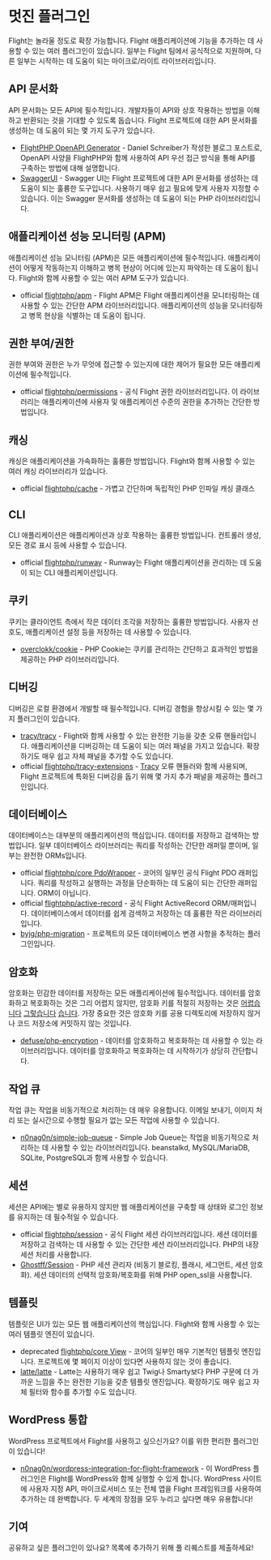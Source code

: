 # 멋진 플러그인

Flight는 놀라울 정도로 확장 가능합니다. Flight 애플리케이션에 기능을 추가하는 데 사용할 수 있는 여러 플러그인이 있습니다. 일부는 Flight 팀에서 공식적으로 지원하며, 다른 일부는 시작하는 데 도움이 되는 마이크로/라이트 라이브러리입니다.

## API 문서화

API 문서화는 모든 API에 필수적입니다. 개발자들이 API와 상호 작용하는 방법을 이해하고 반환되는 것을 기대할 수 있도록 돕습니다. Flight 프로젝트에 대한 API 문서화를 생성하는 데 도움이 되는 몇 가지 도구가 있습니다.

- [FlightPHP OpenAPI Generator](https://dev.to/danielsc/define-generate-and-implement-an-api-first-approach-with-openapi-generator-and-flightphp-1fb3) - Daniel Schreiber가 작성한 블로그 포스트로, OpenAPI 사양을 FlightPHP와 함께 사용하여 API 우선 접근 방식을 통해 API를 구축하는 방법에 대해 설명합니다.
- [SwaggerUI](https://github.com/zircote/swagger-php) - Swagger UI는 Flight 프로젝트에 대한 API 문서화를 생성하는 데 도움이 되는 훌륭한 도구입니다. 사용하기 매우 쉽고 필요에 맞게 사용자 지정할 수 있습니다. 이는 Swagger 문서화를 생성하는 데 도움이 되는 PHP 라이브러리입니다.

## 애플리케이션 성능 모니터링 (APM)

애플리케이션 성능 모니터링 (APM)은 모든 애플리케이션에 필수적입니다. 애플리케이션이 어떻게 작동하는지 이해하고 병목 현상이 어디에 있는지 파악하는 데 도움이 됩니다. Flight와 함께 사용할 수 있는 여러 APM 도구가 있습니다.
- <span class="badge bg-primary">official</span> [flightphp/apm](/awesome-plugins/apm) - Flight APM은 Flight 애플리케이션을 모니터링하는 데 사용할 수 있는 간단한 APM 라이브러리입니다. 애플리케이션의 성능을 모니터링하고 병목 현상을 식별하는 데 도움이 됩니다.

## 권한 부여/권한

권한 부여와 권한은 누가 무엇에 접근할 수 있는지에 대한 제어가 필요한 모든 애플리케이션에 필수적입니다.

- <span class="badge bg-primary">official</span> [flightphp/permissions](/awesome-plugins/permissions) - 공식 Flight 권한 라이브러리입니다. 이 라이브러리는 애플리케이션에 사용자 및 애플리케이션 수준의 권한을 추가하는 간단한 방법입니다. 

## 캐싱

캐싱은 애플리케이션을 가속화하는 훌륭한 방법입니다. Flight와 함께 사용할 수 있는 여러 캐싱 라이브러리가 있습니다.

- <span class="badge bg-primary">official</span> [flightphp/cache](/awesome-plugins/php-file-cache) - 가볍고 간단하며 독립적인 PHP 인파일 캐싱 클래스

## CLI

CLI 애플리케이션은 애플리케이션과 상호 작용하는 훌륭한 방법입니다. 컨트롤러 생성, 모든 경로 표시 등에 사용할 수 있습니다.

- <span class="badge bg-primary">official</span> [flightphp/runway](/awesome-plugins/runway) - Runway는 Flight 애플리케이션을 관리하는 데 도움이 되는 CLI 애플리케이션입니다.

## 쿠키

쿠키는 클라이언트 측에서 작은 데이터 조각을 저장하는 훌륭한 방법입니다. 사용자 선호도, 애플리케이션 설정 등을 저장하는 데 사용할 수 있습니다.

- [overclokk/cookie](/awesome-plugins/php-cookie) - PHP Cookie는 쿠키를 관리하는 간단하고 효과적인 방법을 제공하는 PHP 라이브러리입니다.

## 디버깅

디버깅은 로컬 환경에서 개발할 때 필수적입니다. 디버깅 경험을 향상시킬 수 있는 몇 가지 플러그인이 있습니다.

- [tracy/tracy](/awesome-plugins/tracy) - Flight와 함께 사용할 수 있는 완전한 기능을 갖춘 오류 핸들러입니다. 애플리케이션을 디버깅하는 데 도움이 되는 여러 패널을 가지고 있습니다. 확장하기도 매우 쉽고 자체 패널을 추가할 수도 있습니다.
- <span class="badge bg-primary">official</span> [flightphp/tracy-extensions](/awesome-plugins/tracy-extensions) - [Tracy](/awesome-plugins/tracy) 오류 핸들러와 함께 사용되며, Flight 프로젝트에 특화된 디버깅을 돕기 위해 몇 가지 추가 패널을 제공하는 플러그인입니다.

## 데이터베이스

데이터베이스는 대부분의 애플리케이션의 핵심입니다. 데이터를 저장하고 검색하는 방법입니다. 일부 데이터베이스 라이브러리는 쿼리를 작성하는 간단한 래퍼일 뿐이며, 일부는 완전한 ORMs입니다.

- <span class="badge bg-primary">official</span> [flightphp/core PdoWrapper](/learn/pdo-wrapper) - 코어의 일부인 공식 Flight PDO 래퍼입니다. 쿼리를 작성하고 실행하는 과정을 단순화하는 데 도움이 되는 간단한 래퍼입니다. ORM이 아닙니다.
- <span class="badge bg-primary">official</span> [flightphp/active-record](/awesome-plugins/active-record) - 공식 Flight ActiveRecord ORM/매퍼입니다. 데이터베이스에서 데이터를 쉽게 검색하고 저장하는 데 훌륭한 작은 라이브러리입니다.
- [byjg/php-migration](/awesome-plugins/migrations) - 프로젝트의 모든 데이터베이스 변경 사항을 추적하는 플러그인입니다.

## 암호화

암호화는 민감한 데이터를 저장하는 모든 애플리케이션에 필수적입니다. 데이터를 암호화하고 복호화하는 것은 그리 어렵지 않지만, 암호화 키를 적절히 저장하는 것은 [어렵습니다](https://stackoverflow.com/questions/6767839/where-should-i-store-an-encryption-key-for-php#:~:text=Write%20a%20php%20config%20file%20and%20store%20it,folder%20is%20not%20accessible%20to%20the%20end%20user.) [그렇습니다](https://www.reddit.com/r/PHP/comments/luqsn/the_encryption_key_where_do_you_store_it/) [습니다](https://security.stackexchange.com/questions/48047/location-to-store-an-encryption-key). 가장 중요한 것은 암호화 키를 공용 디렉토리에 저장하지 않거나 코드 저장소에 커밋하지 않는 것입니다.

- [defuse/php-encryption](/awesome-plugins/php-encryption) - 데이터를 암호화하고 복호화하는 데 사용할 수 있는 라이브러리입니다. 데이터를 암호화하고 복호화하는 데 시작하기가 상당히 간단합니다.

## 작업 큐

작업 큐는 작업을 비동기적으로 처리하는 데 매우 유용합니다. 이메일 보내기, 이미지 처리 또는 실시간으로 수행할 필요가 없는 모든 작업에 사용할 수 있습니다.

- [n0nag0n/simple-job-queue](/awesome-plugins/simple-job-queue) - Simple Job Queue는 작업을 비동기적으로 처리하는 데 사용할 수 있는 라이브러리입니다. beanstalkd, MySQL/MariaDB, SQLite, PostgreSQL과 함께 사용할 수 있습니다.

## 세션

세션은 API에는 별로 유용하지 않지만 웹 애플리케이션을 구축할 때 상태와 로그인 정보를 유지하는 데 필수적일 수 있습니다.

- <span class="badge bg-primary">official</span> [flightphp/session](/awesome-plugins/session) - 공식 Flight 세션 라이브러리입니다. 세션 데이터를 저장하고 검색하는 데 사용할 수 있는 간단한 세션 라이브러리입니다. PHP의 내장 세션 처리를 사용합니다.
- [Ghostff/Session](/awesome-plugins/ghost-session) - PHP 세션 관리자 (비동기 블로킹, 플래시, 세그먼트, 세션 암호화). 세션 데이터의 선택적 암호화/복호화를 위해 PHP open_ssl을 사용합니다.

## 템플릿

템플릿은 UI가 있는 모든 웹 애플리케이션의 핵심입니다. Flight와 함께 사용할 수 있는 여러 템플릿 엔진이 있습니다.

- <span class="badge bg-warning">deprecated</span> [flightphp/core View](/learn#views) - 코어의 일부인 매우 기본적인 템플릿 엔진입니다. 프로젝트에 몇 페이지 이상이 있다면 사용하지 않는 것이 좋습니다.
- [latte/latte](/awesome-plugins/latte) - Latte는 사용하기 매우 쉽고 Twig나 Smarty보다 PHP 구문에 더 가까운 느낌을 주는 완전한 기능을 갖춘 템플릿 엔진입니다. 확장하기도 매우 쉽고 자체 필터와 함수를 추가할 수도 있습니다.

## WordPress 통합

WordPress 프로젝트에서 Flight를 사용하고 싶으신가요? 이를 위한 편리한 플러그인이 있습니다!

- [n0nag0n/wordpress-integration-for-flight-framework](/awesome-plugins/n0nag0n_wordpress) - 이 WordPress 플러그인은 Flight를 WordPress와 함께 실행할 수 있게 합니다. WordPress 사이트에 사용자 지정 API, 마이크로서비스 또는 전체 앱을 Flight 프레임워크를 사용하여 추가하는 데 완벽합니다. 두 세계의 장점을 모두 누리고 싶다면 매우 유용합니다!

## 기여

공유하고 싶은 플러그인이 있나요? 목록에 추가하기 위해 풀 리퀘스트를 제출하세요!